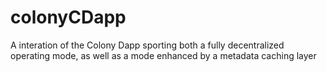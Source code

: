 # colonyCDapp
A interation of the Colony Dapp sporting both a fully decentralized operating mode, as well as a mode enhanced by a metadata caching layer
